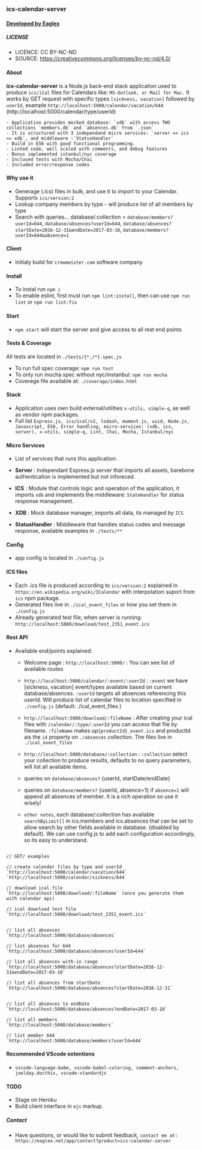 
### ics-calendar-server
#### [ Developed by Eaglex ](http://eaglex.net)

  
##### LICENSE
* LICENCE: CC BY-NC-ND
* SOURCE: https://creativecommons.org/licenses/by-nc-nd/4.0/

  
#### About
**ics-calendar-server** is a Node.js back-end stack application used to produce `ics/iCal` files for Calendars like: `MS-Outlook, or Mail for Mac.` It works by GET request with specific types `[sickness, vacation]` followed by `userId`, example `http://localhost:5000/calendar/vacation/644` (http://localhost:5000/calendar/type/userId)

	- Application provides mocked database: `xdb` with access TWO collections `members.db` and `absences.db` from `.json`
	- It is scructured with 3 independand micro services: `server => ics <= xdb`, and middleware :`StatusHandler`
	- Build in ES6 with good functional programming.
	- Linted code, well scaled with comments, and debug features
	- Bonus implemented istanbul/nyc coverage
	- Inclused tests with Mocha/Chai
	- Included error/response codes


#### Why use it
- Generage (.ics) files in bulk, and use it to import to your Calendar. Supports `ics/version:2`
- Lookup company members by type - will produce list of all members by type
- Search with queries... database/:collection > `database/members?userId=644`, `database/absences?userId=644`, `database/absences?startDate=2016-12-31&endDate=2017-03-10`, `database/members?userId=644&absence=1`


#### Client
- Initialy build for `crewmeister.com` software company


#### Install
- To instal run `npm i`
- To enable eslint, first must run `npm lint:install`, then can use `npm run lint` or `npm run lint:fix`


#### Start
-  `npm start` will start the server and give access to all rest end points


#### Tests & Coverage
All tests are located in `./tests/{*,/*}.spec.js`

- To run full spec coverage: `npm run test`
- To only run mocha spec without nyc/instanbul: `npm run mocha`
- Coverege file available at: `./coverage/index.html`



#### Stack
- Application uses own build external/utilities `x-utils, simple-q`, as well as vendor npm packages.
- Full list `Express.js, ics/ical/v2, lodash, moment.js, uuid, Node.js, Javascript, ES6, Error handling, micro-services: (xdb, ics, server), x-utils, simple-q, Lint, Chai, Mocha, Istanbul/nyc`



#### Micro Services
- List of services that runs this application:

-  **Server** : Independant Express.js server that imports all assets, barebone authentication is implemented but not inforeced.
-  **ICS** : Module that controls logic and operation of the application, it imports `xdb` and implements the middleware: `StateHandler` for status response management.
-  **XDB** : Mock database manager, imports all data, its managed by `ICS`
-  **StatusHandler** : Middleware that handles status codes and message response, available examples in `./tests/**`

#### Config
- app config is located in `./config.js`


  
#### ICS files

- Each .ics file is produced according to `ics/version:2` explained in `https://en.wikipedia.org/wiki/ICalendar` with interpolation suport from `ics` npm package.
- Generated files live in `./ical_event_files` or how you set them in `./config.js`
- Already generated test file, when server is running: `http://localhost:5000/download/test_2351_event.ics` 



#### Rest API

- Available end/points explained:

	* Welcome page : `http://localhost:5000/` : You can see list of available routes

	*  `http://localhost:5000/calendar/:event/:userId` : `:event` we have [sickness, vacation] event/types available based on current database/absences. `:userId` targets all absences referencing this userId. Will produce list of calendar files to location specified in `./config.js` (default: ./ical_event_files )
  
	
	*  `http://localhost:5000/download/:fileName` : After creating your ical files with `/calendar/:type/:userId` you can access that file by filename. `:fileName` makes up`{productId}_event.ics` and productId ais the `id` property on `./absences` collection. The files live in `./ical_event_files`  

	*  `http://localhost:5000/database/:collection` : `:collection` select your collection to produce results, defaults to no query parameters, will list all available items.
	
	* queries on `datebase/absences?` {userId, startDate/endDate}

	* queries on `datebase/members?` {userId, absence=1} if `absence=1` will append all absences of member. It is a rich operation so use it wisely!


	*  `other notes`, each database/:collection has available `searchByLimit[]` in ics.members and ics.absences that can be set to allow search by other fields available in database. (disabled by default). We can use config.js to add each configuration accordingly, so its easy to understand.
```

// GET/ examples

// create calendar files by type and userId
`http://localhost:5000/calendar/vacation/644`
`http://localhost:5000/calendar/sickness/644`

// download ical file
`http://localhost:5000/download/:fileName` (once you generate them with calendar api)

// ical download test file
`http://localhost:5000/download/test_2351_event.ics`


// list all absences
`http://localhost:5000/database/absences`

// list absences for 644
`http://localhost:5000/database/absences?userId=644`

// list all absences with-in range
`http://localhost:5000/database/absences?startDate=2016-12-31&endDate=2017-03-10`

// list all absences from startDate
`http://localhost:5000/database/absences?startDate=2016-12-31`


// list all absences to endDate
`http://localhost:5000/database/absences?endDate=2017-03-10`

// list all members
`http://localhost:5000/database/members`

// list member 644
`http://localhost:5000/database/members?userId=644`
```
 

#### Recommended VScode extentions
- `vscode-language-babe, vscode-babel-coloring, comment-anchors, joelday.docthis, vscode-standardjs`


#### TODO

- Stage on Heroku
- Build client interface in `ejs` markup. 

##### Contact

* Have questions, or would like to submit feedback, `contact me at: https://eaglex.net/app/contact?product=ics-calendar-server`